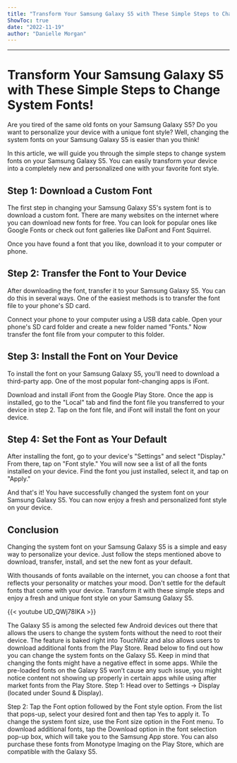 ```yaml
---
title: "Transform Your Samsung Galaxy S5 with These Simple Steps to Change System Fonts!"
ShowToc: true 
date: "2022-11-19"
author: "Danielle Morgan"
---
```

*****
# Transform Your Samsung Galaxy S5 with These Simple Steps to Change System Fonts!

Are you tired of the same old fonts on your Samsung Galaxy S5? Do you want to personalize your device with a unique font style? Well, changing the system fonts on your Samsung Galaxy S5 is easier than you think!

In this article, we will guide you through the simple steps to change system fonts on your Samsung Galaxy S5. You can easily transform your device into a completely new and personalized one with your favorite font style.

## Step 1: Download a Custom Font

The first step in changing your Samsung Galaxy S5's system font is to download a custom font. There are many websites on the internet where you can download new fonts for free. You can look for popular ones like Google Fonts or check out font galleries like DaFont and Font Squirrel.

Once you have found a font that you like, download it to your computer or phone.

## Step 2: Transfer the Font to Your Device

After downloading the font, transfer it to your Samsung Galaxy S5. You can do this in several ways. One of the easiest methods is to transfer the font file to your phone's SD card.

Connect your phone to your computer using a USB data cable. Open your phone's SD card folder and create a new folder named "Fonts." Now transfer the font file from your computer to this folder.

## Step 3: Install the Font on Your Device

To install the font on your Samsung Galaxy S5, you'll need to download a third-party app. One of the most popular font-changing apps is iFont.

Download and install iFont from the Google Play Store. Once the app is installed, go to the "Local" tab and find the font file you transferred to your device in step 2. Tap on the font file, and iFont will install the font on your device.

## Step 4: Set the Font as Your Default

After installing the font, go to your device's "Settings" and select "Display." From there, tap on "Font style." You will now see a list of all the fonts installed on your device. Find the font you just installed, select it, and tap on "Apply."

And that's it! You have successfully changed the system font on your Samsung Galaxy S5. You can now enjoy a fresh and personalized font style on your device.

## Conclusion

Changing the system font on your Samsung Galaxy S5 is a simple and easy way to personalize your device. Just follow the steps mentioned above to download, transfer, install, and set the new font as your default.

With thousands of fonts available on the internet, you can choose a font that reflects your personality or matches your mood. Don't settle for the default fonts that come with your device. Transform it with these simple steps and enjoy a fresh and unique font style on your Samsung Galaxy S5.

{{< youtube UD_QWj78IKA >}} 



The Galaxy S5 is among the selected few Android devices out there that allows the users to change the system fonts without the need to root their device. The feature is baked right into TouchWiz and also allows users to download additional fonts from the Play Store.
Read below to find out how you can change the system fonts on the Galaxy S5.
Keep in mind that changing the fonts might have a negative effect in some apps. While the pre-loaded fonts on the Galaxy S5 won’t cause any such issue, you might notice content not showing up properly in certain apps while using after market fonts from the Play Store.
Step 1: Head over to Settings -> Display (located under Sound & Display).

Step 2: Tap the Font option followed by the Font style option. From the list that pops-up, select your desired font and then tap Yes to apply it. To change the system font size, use the Font size option in the Font menu.
To download additional fonts, tap the Download option in the font selection pop-up box, which will take you to the Samsung App store. You can also purchase these fonts from Monotype Imaging on the Play Store, which are compatible with the Galaxy S5.




